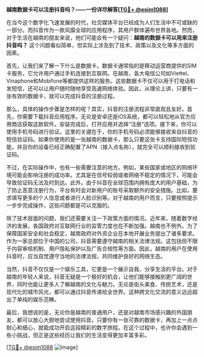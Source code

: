 **越南数据卡可以注册抖音吗？——一份详尽解答[[TG💪+ @esim1088](https://t.me/s/esim1088)]**

在当今这个数字化飞速发展的时代，社交媒体平台已经成为人们生活中不可或缺的一部分。而抖音作为一款风靡全球的应用程序，其用户群体遍布世界各地。然而，对于生活在越南的朋友来说，他们可能会有一个疑问：**越南的数据卡可以用来注册抖音吗？** 这个问题看似简单，但实际上涉及到了技术、政策以及文化等多方面的因素。

首先，让我们来了解一下什么是数据卡。数据卡通常指的是移动运营商提供的SIM卡服务，它允许用户通过手机连接到互联网。在越南，各大电信公司如Viettel、Vinaphone和Mobifone等都提供这样的服务。这些数据卡不仅可以用于打电话和发短信，还可以让用户随时随地享受高速网络体验。因此，从理论上讲，只要有一张有效的数据卡，就可以完成抖音的注册过程。

那么，具体的操作步骤是怎样的呢？其实，抖音的注册流程非常直观且友好。首先，你需要下载抖音应用程序。无论是安卓还是iOS系统，都可以轻松地从官方应用商店获取这款软件。安装完成后，打开应用并选择“注册”选项。接下来，你可以使用手机号码进行验证。这里的关键在于，你的手机号码必须能够接收来自抖音的短信验证码。如果你使用的是一张越南的数据卡，那么只要这张卡支持国际短信功能，并且你的设备已经正确配置了APN（接入点名称），就完全可以顺利接收到验证码。

不过，在实际操作中，也有一些需要注意的地方。例如，某些国家或地区的网络环境可能会影响注册的成功率。尤其是在信号较弱或者网络不稳定的情况下，可能会导致验证码无法及时到达。此外，由于抖音在全球范围内拥有庞大的用户基础，为了防止恶意注册行为，平台有时会对新用户的账号采取额外的安全措施。比如，要求填写更多的个人信息或者进行人脸识别等。对于越南的用户而言，只要按照提示一步步完成操作，这些问题都是可以克服的。

除了技术层面的问题，我们还需要关注一下政策方面的情况。近年来，随着数字经济的发展，各国政府对互联网行业的监管力度也在不断加强。越南也不例外。为了保障国家安全和社会稳定，越南政府对外资企业在本地开展业务提出了诸多要求。作为一家总部位于中国的公司，抖音需要遵守越南的相关法律法规。这包括但不限于内容审核机制、用户隐私保护以及广告合规性等方面。因此，越南的用户在使用抖音时，应当自觉遵守当地的法律法规，共同维护良好的网络生态。

当然，抖音不仅仅是一个娱乐工具，它更是一个展示自我、分享生活的平台。对于越南的年轻人来说，抖音无疑是一个极好的机会，让他们能够接触到更广阔的世界，同时也能让更多人了解越南的文化与魅力。无论是街头美食、传统艺术，还是现代化的城市风光，都可以通过抖音传递给全世界。这种跨文化交流的意义远远超出了单纯的娱乐范畴。

最后，我想说的是，无论你是越南的普通用户，还是对越南市场感兴趣的外国朋友，都可以放心大胆地尝试使用抖音。只要你有一张可靠的数据卡，再加上一点点耐心和细心，就能成功开启这段精彩的数字旅程。在这个过程中，也许你会遇到一些小挑战，但正是这些经历让我们的生活变得更加丰富多彩。

[[TG💪+ @esim1088](https://t.me/s/esim1088) ![Image](https://i.postimg.cc/4NQfJmqS/Snipaste-2025-05-13-00-14-12.png)]